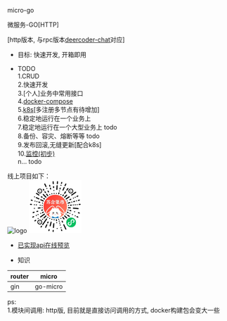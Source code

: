 micro-go 

微服务-GO[HTTP]  

[http版本, 与rpc版本[deercoder-chat](https://github.com/dreamlu/deercoder-chat)对应]  

- 目标: 快速开发, 开箱即用

- TODO  
1.CRUD  
2.快速开发  
3.[个人]业务中常用接口  
4.[docker-compose](docker/docker-compose/docker-compose.yaml)  
5.[k8s](docker/k8s/)[多注册多节点有待增加]  
6.稳定地运行在一个业务上  
7.稳定地运行在一个大型业务上 todo  
8.备份、容灾、熔断等等 todo  
9.发布回滚,无缝更新[配合k8s]  
10.[监控(初步)](docker/monitor/README.md)  
n... todo  

线上项目如下：  
<img src="./base-srv/static/img/x1.jpeg" height="120" alt="logo">
<img src="./base-srv/static/img/x2.jpeg" height="120" alt="logo">  

- [已实现api在线预览](https://www.eolinker.com/#/share/index?shareCode=7Wl9J7)

- 知识  
 
| router | micro |  
| ------ | ---- |  
| gin | go-micro | 

ps:  
1.模块间调用: http版, 目前就是直接访问调用的方式, docker构建包会变大一些